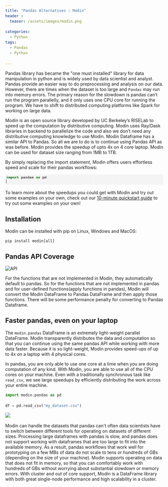 ```yaml
---
title: "Pandas Alternatives : Modin"
header :
  teaser: /assets/images/modin.png

categories:
  - Python
tags:
  - Pandas
  - Python

---
```


Pandas library has became the "one must installed" library for data manipulation in python and is widely used by data scientist and analyst. Pandas provide an easier way to do preprocessing and analysis on our data. However, there are times when the dataset is too large and `Pandas` may run into memory errors. The primary reason for the slowdown is pandas can’t run the program parallelly, and it only uses one CPU core for running the program. We have to shift to distributed computing platforms like Spark for working on large data.

Modin is an open source library developed by UC Berkeley’s RISELab  to speed up the computation by distributive computing. Modin uses Ray/Dask libraries in backend to parallelize the code and also we don’t need any distributive computing knowledge to use Modin. Modin Dataframe has a similar API to Pandas. So all we are to do is to continue using Pandas API as was before. Modin provides the speedup of upto 4x on 4 core laptop. Modin can be used for dataset size ranging from 1MB to 1TB.

By simply replacing the import statement, Modin offers users effortless speed and scale for their pandas workflows:

![import](https://github.com/modin-project/modin/raw/master/docs/img/Import.gif)

To learn more about the speedups you could get with Modin and try out some examples on your own, check out our [10-minute quickstart guide](https://modin.readthedocs.io/en/latest/getting_started/quickstart.html) to try out some examples on your own!


## Installation
Modin can be installed with pip on Linux, Windows and MacOS:

```
pip install modin[all]
```

## Pandas API Coverage

![API](https://editor.analyticsvidhya.com/uploads/56350WhatsApp%20Image%202022-05-23%20at%2010.05.48%20AM.jpeg)

For the functions that are not implemented in Modin, they automatically default to pandas. So for the functions that are not implemented in pandas and for user-defined functions(apply functions in pandas), Modin will convert the Modin DataFrame to Pandas DataFrame and then apply those functions. There will be some performance penalty for converting to Pandas Dataframe.

## Faster pandas, even on your laptop

The `modin.pandas` DataFrame is an extremely light-weight parallel DataFrame. Modin transparently distributes the data and computation so that you can continue using the same pandas API while working with more data faster. Because it is so light-weight, Modin provides speed-ups of up to 4x on a laptop with 4 physical cores.

In pandas, you are only able to use one core at a time when you are doing computation of any kind. With Modin, you are able to use all of the CPU cores on your machine. Even with a traditionally synchronous task like `read_csv`, we see large speedups by efficiently distributing the work across your entire machine.

```python
import modin.pandas as pd

df = pd.read_csv("my_dataset.csv")
```

![](https://raw.githubusercontent.com/modin-project/modin/master/docs/img/read_csv_benchmark.png)

Modin can handle the datasets that pandas can't
often data scientists have to switch between different tools for operating on datasets of different sizes. Processing large dataframes with pandas is slow, and pandas does not support working with dataframes that are too large to fit into the available memory. As a result, pandas workflows that work well for prototyping on a few MBs of data do not scale to tens or hundreds of GBs (depending on the size of your machine). Modin supports operating on data that does not fit in memory, so that you can comfortably work with hundreds of GBs without worrying about substantial slowdown or memory errors. With cluster and out of core support, Modin is a DataFrame library with both great single-node performance and high scalability in a cluster.
